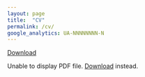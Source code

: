 ```yaml
---
layout: page
title:  "CV"
permalink: /cv/
google_analytics: UA-NNNNNNNN-N
---
```


<a href="/assets/pdfs/Sosuke_Ichihashi_s_CV_Fall_2023">Download</a>

<object data="/assets/pdfs/Sosuke_Ichihashi_s_CV_Fall_2023" type="application/pdf" width="100%" height="800px">
<p>
  Unable to display PDF file. <a href="/assets/pdfs/Sosuke_Ichihashi_s_CV_Fall_2023">Download</a> instead.
</p>
</object>
